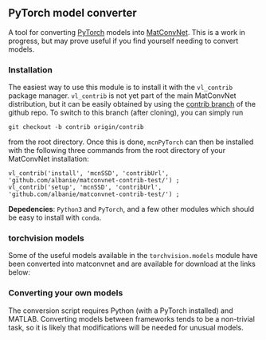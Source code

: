 PyTorch model converter
---

A tool for converting [PyTorch](https://github.com/pytorch/pytorch) models into [MatConvNet](https://github.com/vlfeat/matconvnet). This is a work in progress, but may prove useful if you find yourself needing to convert models.

### Installation

The easiest way to use this module is to install it with the `vl_contrib` 
package manager. `vl_contrib` is not yet part of the main MatConvNet 
distribution, but it can be easily obtained by using the 
[contrib branch](https://github.com/vlfeat/matconvnet/tree/contrib) of the 
github repo. To switch to this branch (after cloning), you can simply run 

`git checkout -b contrib origin/contrib`

from the root directory. Once this is done, `mcnPyTorch` can then be installed 
with the following three commands from the root directory of your MatConvNet 
installation:

```
vl_contrib('install', 'mcnSSD', 'contribUrl', 'github.com/albanie/matconvnet-contrib-test/') ;
vl_contrib('setup', 'mcnSSD', 'contribUrl', 'github.com/albanie/matconvnet-contrib-test/') ;
```

**Depedencies**: `Python3` and `PyTorch`, and a few other modules which should be easy to install with `conda`.

### torchvision models

Some of the useful models available in the `torchvision.models` module 
have been converted into matconvnet and are available for download at the links
below:

### Converting your own models

The conversion script requires Python (with a PyTorch installed) and MATLAB.  Converting models between frameworks tends to be a non-trivial task, so it is likely
that modifications will be needed for unusual models.
